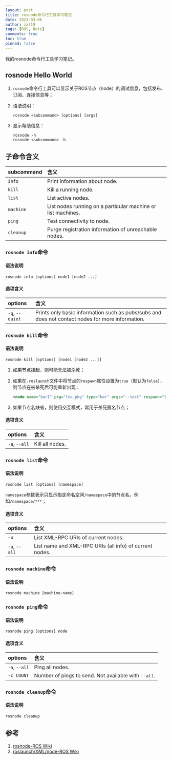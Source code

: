```yaml
---
layout: post
title: rosnode命令行工具学习笔记
date: 2023-03-06
author: zxl19
tags: [ROS, Note]
comments: true
toc: true
pinned: false
---
```


我的rosnode命令行工具学习笔记。

<!-- more -->

## rosnode Hello World

1. `rosnode`命令行工具可以显示关于ROS节点（node）的调试信息，包括发布、订阅、连接信息等；
2. 语法说明：

    ```shell
    rosnode <subcommand> [options] [args]
    ```

3. 显示帮助信息：

    ```shell
    rosnode -h
    rosnode <subcommand> -h
    ```

## 子命令含义

| subcommand | 含义 |
| :--- | :--- |
| `info` | Print information about node. |
| `kill` | Kill a running node. |
| `list` | List active nodes. |
| `machine` | List nodes running on a particular machine or list machines. |
| `ping` | Test connectivity to node. |
| `cleanup` | Purge registration information of unreachable nodes. |

### `rosnode info`命令

#### 语法说明

```shell
rosnode info [options] node1 [node2 ...]
```

#### 选项含义

| options | 含义 |
| :--- | :--- |
| `-q`, `--quiet` | Prints only basic information such as pubs/subs and does not contact nodes for more information. |

### `rosnode kill`命令

#### 语法说明

```shell
rosnode kill [options] [node1 [node2 ...]]
```

1. 如果节点挂起，则可能无法被杀死；
2. 如果在`.roslaunch`文件中将节点的`respawn`属性设置为`true`（默认为`false`），则节点在被杀死后可能重新出现：

    ```xml
    <node name="bar1" pkg="foo_pkg" type="bar" args="--test" respawn="true" />
    ```

3. 如果节点名缺省，则使用交互模式，常用于杀死匿名节点；

#### 选项含义

| options | 含义 |
| :--- | :--- |
| `-a`, `--all` | Kill all nodes. |

### `rosnode list`命令

#### 语法说明

```shell
rosnode list [options] [namespace]
```

`namespace`参数表示只显示指定命名空间`/namespace`中的节点名，例如`/namespace/***`；

#### 选项含义

| options | 含义 |
| :--- | :--- |
| `-u` | List XML-RPC URIs of current nodes. |
| `-a`, `--all` | List name and XML-RPC URIs (all info) of current nodes. |

### `rosnode machine`命令

#### 语法说明

```shell
rosnode machine [machine-name]
```

### `rosnode ping`命令

#### 语法说明

```shell
rosnode ping [options] node
```

#### 选项含义

| options | 含义 |
| :--- | :--- |
| `-a`, `--all` | Ping all nodes. |
| `-c COUNT` | Number of pings to send. Not available with `--all`. |

### `rosnode cleanup`命令

#### 语法说明

```shell
rosnode cleanup
```

## 参考

1. [rosnode-ROS Wiki](http://wiki.ros.org/rosnode)
2. [roslaunch/XML/node-ROS Wiki](http://wiki.ros.org/roslaunch/XML/node)
